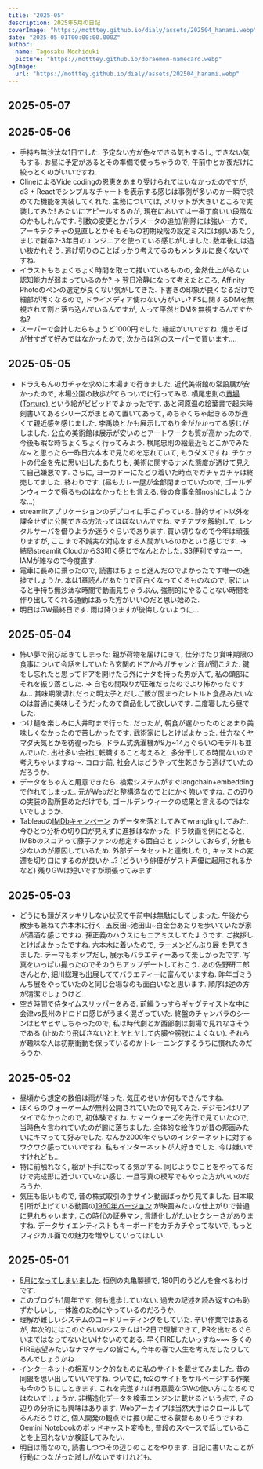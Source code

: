 ```yaml
---
title: "2025-05"
description: 2025年5月の日記
coverImage: "https://motttey.github.io/dialy/assets/202504_hanami.webp"
date: "2025-05-01T00:00:00.000Z"
author:
  name: Tagosaku Mochiduki
  picture: "https://motttey.github.io/doraemon-namecard.webp"
ogImage:
  url: "https://motttey.github.io/dialy/assets/202504_hanami.webp"
---
```


## 2025-05-07

## 2025-05-06
- 手持ち無沙汰な1日でした. 予定ない方が色々できる気もするし, できない気もする. お昼に予定があるとその準備で使っちゃうので, 午前中とか夜だけに絞っとくのがいいですね. 
- ClineによるVide codingの恩恵をあまり受けられてはいなかったのですが, d3 + Reactでシンプルなチャートを表示する感じは事例が多いのか一瞬で求めてた機能を実装してくれた. 主務については, メリットが大きいところで実装してみた! みたいにアピールするのが, 現在においては一番丁度いい段階なのかもしれんです. 引数の変更とかパラメータの追加/削除には強い一方で, アーキテクチャの見直しとかそもそもの初期段階の設定ミスには弱いあたり, まじで新卒2-3年目のエンジニアを使っている感じがしました. 数年後には追い抜かれそう. 逃げ切りのことばっかり考えてるのもメンタルに良くないですね. 
- イラストもちょくちょく時間を取って描いているものの, 全然仕上がらない. 認知能力が弱まっているのか? -> 翌日冷静になって考えたところ, Affinity Photoのペンの選定が良くない気がしてきた. 下書きの印象が良くなるだけで細部が汚くなるので, ドライメディア使わない方がいい? FSに関するDMを無視されて割と落ち込んでいるんですが, 人って平然とDMを無視するんですかね? 
- スーパーで会計したらちょうど1000円でした. 縁起がいいですね. 焼きそばが甘すぎて好みではなかったので, 次からは別のスーパーで買います.... 

## 2025-05-05
- ドラえもんのガチャを求めに木場まで行きました. 近代美術館の常設展が安かったので, 木場公園の散歩がてらついでに行ってみる. 横尾忠則の[責場 (Torture)
](https://bunka.nii.ac.jp/heritages/detail/161067) という絵がビビッドでよかったです. あと河原温の絵葉書で起床時刻書いてあるシリーズがまとめて置いてあって, めちゃくちゃ起きるのが遅くて親近感を感じました. 李禹煥とかも展示してあり金がかかってる感じがしました. 公立の美術館は展示が安いのとアートワークも質が高かったので, 今後も暇な時ちょくちょく行ってみよう. 横尾忠則の絵最近もどこかでみたな~ と思ったら一昨日六本木で見たのを忘れていて, もうダメですね. チケットの代金を先に思い出したあたりも, 美術に関するナメた態度が透けて見えて自己嫌悪です. さらに, ヨーカドーにたどり着いた時点でガチャガチャは終売してました. 終わりです. (昼もカレー屋が全部閉まっていたので, ゴールデンウィークで得るものはなかったとも言える. 後の食事全部noshにしようかな...)
- streamlitアプリケーションのデプロイに手こずっている. 静的サイト以外を課金せずに公開できる方法ってほぼないんですね. マチアプを解約して, レンタルサーバを借りようか迷うぐらいであります. 買い切りなので今年は頑張りますが, ここまで不誠実な対応をする人間がいるのかという感じです. -> 結局streamlit CloudからS3叩く感じでなんとかした. S3便利ですねーー. IAMが雑なので今度直す. 
- 電車に長めに乗ったので, 読書はちょっと進んだのでよかったです唯一の進捗でしょうか. 本は1章読んだあたりで面白くなってくるものなので, 家にいると手持ち無沙汰な時間で動画見ちゃうぶん, 強制的にやることない時間を作り出してくれる通勤はあった方がいいのだと思い始めた. 
- 明日はGW最終日です. 雨は降りますが後悔しないように...

## 2025-05-04
- 怖い夢で飛び起きてしまった: 親が荷物を届けにきて, 仕分けたり賞味期限の食事について会話をしていたら玄関のドアからガチャンと音が聞こえた. 鍵をし忘れたと思ってドアを開けたら外にナタを持った男が入て, 私の頭部にそれを振り落とした. -> 自宅の間取りが正確だったのでより怖かったですね... 賞味期限切れだった明太子とだしご飯が固まったレトルト食品みたいなのは普通に美味しそうだったので商品化して欲しいです. 二度寝したら昼でした. 
- つけ麺を楽しみに大井町まで行った. だったが, 朝食が遅かったのとあまり美味しくなかったので苦しかったです. 武術家にしとけばよかった. 仕方なくヤマダ天気とかを彷徨ったら, ドラム式洗濯機が9万~14万ぐらいのモデルも並んでいた. 出社多い会社に転職すること考えると, 多分干してる時間ないので考えちゃいますね〜. コロナ前, 社会人はどうやって生乾きから逃げていたのだろうか. 
- データをちゃんと用意できたら. 検索システムがすぐlangchain+embeddingで作れてしまった. 元がWebだと整構造なのでとにかく強いですね. この辺りの実装の勘所掴めただけでも, ゴールデンウィークの成果と言えるのではないでしょうか. 
- Tableauの[IMDbキャンペーン](https://www.salesforce.com/jp/blog/jp-tableau-campaign-dataplusmovie/) のデータを落としてみてwranglingしてみた. 今ひとつ分析の切り口が見えずに進捗はなかった. ドラ映画を例にとると, IMBbのスコアって藤子ファンの想定する面白さとリンクしておらず, 分散も少ないのが原因しているため. 外部データセットと連携したり, キャストの変遷を切り口にするのが良いか...? (どういう俳優がゲスト声優に起用されるかなど) 残りGWは短いですが頑張ってみます. 

## 2025-05-03
- どうにも頭がスッキリしない状況で午前中は無駄にしてしまった. 午後から散歩も兼ねて六本木に行く. 五反田~池田山~白金台あたりを歩いていたが家が瀟洒な感じですね. 孫正義のハウスにもニアミスしてたようです. ご挨拶しとけばよかったですね. 六本木に着いたので, [ラーメンどんぶり展](https://www.2121designsight.jp/program/ramen_bowl/) を見てきました. テーマもポップだし, 展示もバラエティーあって楽しかったです. 写真をいっぱい撮ったのでそのうちアップデートしておこう. あの佐野研二郎さんとか, 細川総理も出展しててバラエティーに富んでいますね. 昨年ゴミうんち展をやっていたのと同じ会場なのも面白いなと思います. 順序は逆の方が清潔でしょうけど. 
- 空き時間で[侍タイムスリッパー](https://www.samutai.net/)をみる. 前編うっすらギャグテイストな中に会津vs長州のドロドロ感じがうまく混ざっていた. 終盤のチャンバラのシーンはヒヤヒヤしちゃったので, 私は時代劇とか西部劇は劇場で見れなさそうである (止めたり飛ばさないとヒヤヒヤして内臓や膀胱によくない). それらが趣味な人は初期衝動を保っているのかトレーニングするうちに慣れたのだろうか. 
## 2025-05-02
- 昼頃から想定の数倍は雨が降った. 気圧のせいか何もできんですね.
- ぼくらのウォーゲームが無料公開されていたので見てみた. デジモンはリアタイでなかったので, 初体験ですね. サマーウォーズを先行で見ていたので, 当時色々言われていたのが腑に落ちました. 全体的な絵作りが昔の邦画みたいにキマってて好みでした. なんか2000年ぐらいのインターネットに対するワクワク感っていいですね. 私もインターネットが大好きでした. 今は嫌いですけれども...
- 特に前触れなく, 絵が下手になってる気がする. 同じようなことをやってるだけで完成形に近づいていない感じ. 一旦写真の模写でもやった方がいいのだろうか. 
- 気圧も低いもので, 昔の株式取引の手サイン動画ばっかり見てました. 日本取引所が上げている動画の[1960年バージョン](https://www.youtube.com/watch?v=TBe6o8PehDg) が映画みたいな仕上がりで普通に見れちゃいます. この時代の証券マン, 言語化しがたいセクシーさがありますね. データサイエンティストもキーボードをカチカチやってないで, もっとフィジカル面での魅力を増やしていってほしい. 

## 2025-05-01
- [5月になってしまいました](https://www.youtube.com/watch?v=Ng3tAEa0NQM). 恒例の丸亀製麺で, 180円のうどんを食べるわけです. 
- このブログも1周年です. 何も進歩していない. 過去の記述を読み返すのも恥ずかしいし, 一体誰のためにやっているのだろうか. 
- 理解が難しいシステムのコードリーディングをしていた. 辛い作業ではあるが, 年次的にはこのぐらいのシステムは1-2日で理解できて, PRを出せるぐらいまではなってないといけないのである. 早くFIREしたいっすね~~~ 多くのFIRE志望みたいなナマケモノの皆さん, 今年の春で人生を考えだしたりしてるんでしょうかね. 
- [インターネットの相互リンク](https://tters.jp/s?sort=new)的なものに私のサイトを載せてみました. 昔の同盟を思い出していいですね. ついでに, fc2のサイトをサルベージする作業も今のうちにしときます. これを完遂すれば有意義なGWの使い方になるのではないでしょうか. 非構造化データを検索エンジンに載せるという点で, その辺りの分析にも興味はあります. Webアーカイブは当然大手はクロールしてるんだろうけど, 個人開発の観点では掘り起こせる叡智もありそうですね. Gemini Notebookのポッドキャスト変換も, 普段のスペースで話していることを上回れないか検証してみたい. 
- 明日は雨なので, 読書しつつその辺りのことをやります. 日記に書いたことが行動につながった試しがないですけれども. 
